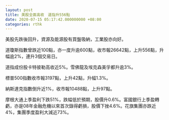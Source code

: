 ```yaml
---
layout: post
title: 美股全面高收　道指升556點
date: 2020-07-15 05:17:42.000000000 +08:00
categories: rthk
---
```


美股先跌後回升，資源及能源股有買盤吸納，工業股亦向好。

道瓊斯指數曾跌近100點，亦一度升逾600點，收市報26642點，上升556點，升幅逾2%，連升3個交易日。

道指成份股卡特彼勒高收近5%。雪佛龍及埃克森美孚都升逾3%。

標普500指數收市報3197點，上升42點，升幅1.3%。

納斯達克指數倒升近1%，收市報10488點，上升97點。

摩根大通上季盈利下跌51%，跌幅低於預期，股價升0.6%。富國銀行上季盈轉虧，亦是08年金融危機以來首次錄得虧損，股價下挫4.6%。花旗集團亦跌近4%，集團季度盈利大減近73%。
